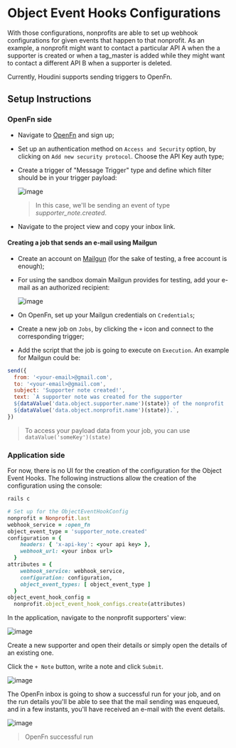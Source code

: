 
# Object Event Hooks Configurations

With those configurations, nonprofits are able to set up webhook configurations
for given events that happen to that nonprofit. As an example, a nonprofit
might want to contact a particular API A when the a supporter is created or
when a tag_master is added while they might want to contact a different API B
when a supporter is deleted.

Currently, Houdini supports sending triggers to OpenFn.

## Setup Instructions

### OpenFn side

* Navigate to [OpenFn](https://www.openfn.org/signup) and sign up;
* Set up an authentication method on `Access and Security` option, by clicking
on `Add new security protocol`. Choose the API Key auth type;
* Create a trigger of "Message Trigger" type and define which filter should be
in your trigger payload:

  ![image](https://user-images.githubusercontent.com/15739610/107866816-73daeb80-6e53-11eb-9d3b-7593a77ed6b4.png)

  > In this case, we'll be sending an event of type *supporter_note.created*.

* Navigate to the project view and copy your inbox link.

#### Creating a job that sends an e-mail using Mailgun

* Create an account on [Mailgun](https://signup.mailgun.com/new/signup) (for
the sake of testing, a free account is enough);
* For using the sandbox domain Mailgun provides for testing, add your e-mail
as an authorized recipient:

  ![image](https://user-images.githubusercontent.com/15739610/107160074-c8bdc400-6972-11eb-89d6-4fd05f9eb249.png)

* On OpenFn, set up your Mailgun credentials on `Credentials`;
* Create a new job on `Jobs`, by clicking the `+` icon and connect to the
corresponding trigger;
* Add the script that the job is going to execute on `Execution`. An example
for Mailgun could be:

``` javascript
send({
  from: '<your-email>@gmail.com',
  to: '<your-email>@gmail.com',
  subject: 'Supporter note created!',
  text: `A supporter note was created for the supporter
  ${dataValue('data.object.supporter.name')(state)} of the nonprofit
  ${dataValue('data.object.nonprofit.name')(state)}.`,
})
```

> To access your payload data from your job, you can use
`dataValue('someKey')(state)`

### Application side

For now, there is no UI for the creation of the configuration for the Object
Event Hooks. The following instructions allow the creation of the configuration
using the console:

``` bash
rails c
```

``` ruby
# Set up for the ObjectEventHookConfig
nonprofit = Nonprofit.last
webhook_service = :open_fn
object_event_type = 'supporter_note.created'
configuration = {
    headers: { 'x-api-key': <your api key> },
    webhook_url: <your inbox url>
  }
attributes = {
    webhook_service: webhook_service,
    configuration: configuration,
    object_event_types: [ object_event_type ]
  }
object_event_hook_config =
  nonprofit.object_event_hook_configs.create(attributes)
```

In the application, navigate to the nonprofit supporters' view:

![image](https://user-images.githubusercontent.com/15739610/108004367-6dc04880-6fd4-11eb-9126-6e4ed074fcbe.png)

Create a new supporter and open their details or simply open the details of an
existing one.

Click the `+ Note` button, write a note and click `Submit`.

![image](https://user-images.githubusercontent.com/15739610/108004473-b972f200-6fd4-11eb-91c2-8b6d49a1545a.png)

The OpenFn inbox is going to show a successful run for your job, and on the run
details you'll be able to see that the mail sending was enqueued, and in a few
instants, you'll have received an e-mail with the event details.

![image](https://user-images.githubusercontent.com/15739610/108004611-1a022f00-6fd5-11eb-8a76-4891826e904d.png)
> OpenFn successful run

